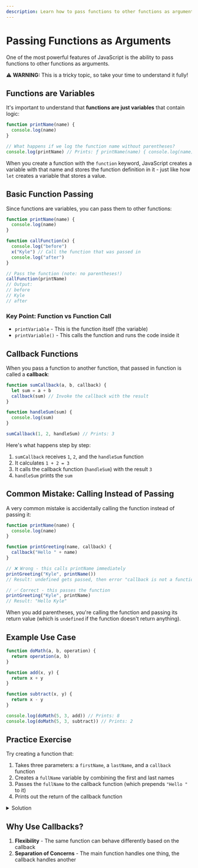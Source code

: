 ```yaml
---
description: Learn how to pass functions to other functions as arguments, including callbacks and anonymous functions.
---
```


# Passing Functions as Arguments

One of the most powerful features of JavaScript is the ability to pass functions to other functions as arguments.

⚠️ **WARNING:** This is a tricky topic, so take your time to understand it fully!

## Functions are Variables

It's important to understand that **functions are just variables** that contain logic:

```javascript
function printName(name) {
  console.log(name)
}

// What happens if we log the function name without parentheses?
console.log(printName) // Prints: ƒ printName(name) { console.log(name) }
```

When you create a function with the `function` keyword, JavaScript creates a variable with that name and stores the function definition in it - just like how `let` creates a variable that stores a value.

## Basic Function Passing

Since functions are variables, you can pass them to other functions:

```javascript
function printName(name) {
  console.log(name)
}

function callFunction(x) {
  console.log("before")
  x("Kyle") // Call the function that was passed in
  console.log("after")
}

// Pass the function (note: no parentheses!)
callFunction(printName)
// Output:
// before
// Kyle
// after
```

### Key Point: Function vs Function Call

- `printVariable` - This is the function itself (the variable)
- `printVariable()` - This calls the function and runs the code inside it

## Callback Functions

When you pass a function to another function, that passed in function is called a **callback**:

```javascript
function sumCallback(a, b, callback) {
  let sum = a + b
  callback(sum) // Invoke the callback with the result
}

function handleSum(sum) {
  console.log(sum)
}

sumCallback(1, 2, handleSum) // Prints: 3
```

Here's what happens step by step:

1. `sumCallback` receives `1`, `2`, and the `handleSum` function
2. It calculates `1 + 2 = 3`
3. It calls the callback function (`handleSum`) with the result `3`
4. `handleSum` prints the `sum`

## Common Mistake: Calling Instead of Passing

A very common mistake is accidentally calling the function instead of passing it:

```javascript
function printName(name) {
  console.log(name)
}

function printGreeting(name, callback) {
  callback("Hello " + name)
}

// ❌ Wrong - this calls printName immediately
printGreeting("Kyle", printName())
// Result: undefined gets passed, then error "callback is not a function"

// ✅ Correct - this passes the function
printGreeting("Kyle", printName)
// Result: "Hello Kyle"
```

When you add parentheses, you're calling the function and passing its return value (which is `undefined` if the function doesn't return anything).

## Example Use Case

```javascript
function doMath(a, b, operation) {
  return operation(a, b)
}

function add(x, y) {
  return x + y
}

function subtract(x, y) {
  return x - y
}

console.log(doMath(5, 3, add)) // Prints: 8
console.log(doMath(5, 3, subtract)) // Prints: 2
```

## Practice Exercise

Try creating a function that:

1. Takes three parameters: a `firstName`, a `lastName`, and a `callback` function
2. Creates a `fullName` variable by combining the first and last names
3. Passes the `fullName` to the callback function (which prepends `"Hello "` to it)
4. Prints out the return of the callback function

<details>
<summary>Solution</summary>

```javascript
function printGreeting(firstName, lastName, callback) {
  const fullName = firstName + " " + lastName
  console.log(callback(fullName))
}

function getGreeting(name) {
  return "Hello " + name
}

printGreeting("Kyle", "Cook", getGreeting) // "Hello Kyle Cook"
```

</details>

## Why Use Callbacks?

1. **Flexibility** - The same function can behave differently based on the callback
2. **Separation of Concerns** - The main function handles one thing, the callback handles another
